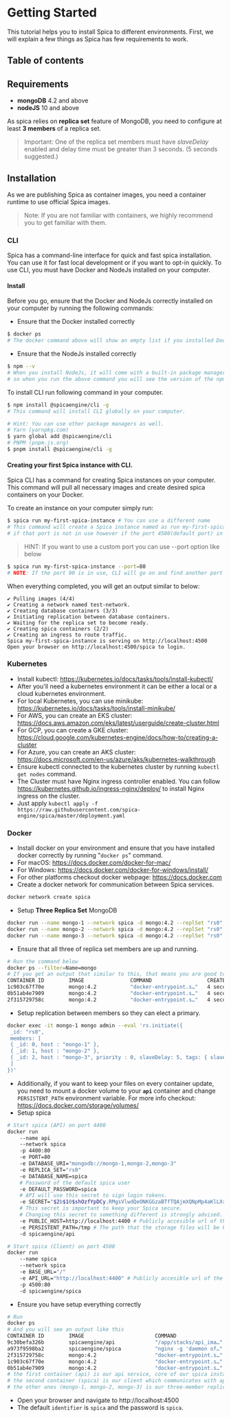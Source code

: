 # Getting Started

This tutorial helps you to install Spica to different environments.
First, we will explain a few things as Spica has few requirements to work.

## Table of contents

## Requirements

- **mongoDB** 4.2 and above
- **nodeJS** 10 and above

As spica relies on **replica set** feature of MongoDB, you need to configure at least **3 members** of a replica set.

> Important: One of the replica set members must have _slaveDelay_ enabled and delay time must be greater than 3 seconds. (5 seconds suggested.)

## Installation

As we are publishing Spica as container images, you need a container runtime to use official Spica images.

> Note: If you are not familiar with containers, we highly recommend you to get familiar with them.

### CLI

Spica has a command-line interface for quick and fast spica installation. You can use it for fast local development or if you want to opt-in quickly. To use CLI, you must have Docker and NodeJs installed on your computer.

#### Install

Before you go, ensure that the Docker and NodeJs correctly installed on your computer by running the following commands:

- Ensure that the Docker installed correctly

```sh
$ docker ps
# The docker command above will show an empty list if you installed Docker for the first time.
```

- Ensure that the NodeJs installed correctly

```sh
$ npm --v
# When you install NodeJs, it will come with a built-in package manager
# so when you run the above command you will see the version of the npm.
```

To install CLI run following command in your computer.

```sh
$ npm install @spicaengine/cli -g
# This command will install CLI globally on your computer.
```

```sh
# Hint: You can use other package managers as well.
# Yarn (yarnpkg.com)
$ yarn global add @spicaengine/cli
# PNPM (pnpm.js.org)
$ pnpm install @spicaengine/cli -g
```

#### Creating your first Spica instance with CLI.

Spica CLI has a command for creating Spica instances on your computer. This command will pull all necessary images and create desired spica containers on your Docker.

To create an instance on your computer simply run:

```sh
$ spica run my-first-spica-instance # You can use a different name
# This command will create a Spica instance named as run my-first-spica-instance on 4500 port
# if that port is not in use however if the port 4500(default port) in use, CLI will another port that is not in use.
```

> HINT: If you want to use a custom port you can use --port option like below

```sh
$ spica run my-first-spica-instance --port=80
# NOTE: If the port 80 is in use, CLI will go on and find another port that is not in use.
```

When everything completed, you will get an output similar to below:

```console
✔ Pulling images (4/4)
✔ Creating a network named test-network.
✔ Creating database containers (3/3)
✔ Initiating replication between database containers.
✔ Waiting for the replica set to become ready.
✔ Creating spica containers (2/2)
✔ Creating an ingress to route traffic.
Spica my-first-spica-instance is serving on http://localhost:4500
Open your browser on http://localhost:4500/spica to login.
```

### Kubernetes

- Install kubectl: https://kubernetes.io/docs/tasks/tools/install-kubectl/
- After you'll need a kubernetes environment it can be either a local or a cloud kubernetes environment.
- For local Kubernetes, you can use minikube: https://kubernetes.io/docs/tasks/tools/install-minikube/
- For AWS, you can create an EKS cluster: https://docs.aws.amazon.com/eks/latest/userguide/create-cluster.html
- For GCP, you can create a GKE cluster: https://cloud.google.com/kubernetes-engine/docs/how-to/creating-a-cluster
- For Azure, you can create an AKS cluster: https://docs.microsoft.com/en-us/azure/aks/kubernetes-walkthrough
- Ensure kubectl connected to the kubernetes cluster by running `kubectl get nodes` command.
- The Cluster must have Nginx ingress controller enabled. You can follow https://kubernetes.github.io/ingress-nginx/deploy/ to install Nginx ingress on the cluster.
- Just apply `kubectl apply -f https://raw.githubusercontent.com/spica-engine/spica/master/deployment.yaml`

### Docker

- Install docker on your environment and ensure that you have installed docker correctly by running "`docker ps`" command.
- For macOS: https://docs.docker.com/docker-for-mac/
- For Windows: https://docs.docker.com/docker-for-windows/install/
- For other platforms checkout docker webpage: https://docs.docker.com
- Create a docker network for communication between Spica services.

```sh
docker network create spica
```

- Setup **Three Replica Set** MongoDB

```sh
docker run --name mongo-1 --network spica -d mongo:4.2 --replSet "rs0" --bind_ip_all
docker run --name mongo-2 --network spica -d mongo:4.2 --replSet "rs0" --bind_ip_all
docker run --name mongo-3 --network spica -d mongo:4.2 --replSet "rs0" --bind_ip_all
```

- Ensure that all three of replica set members are up and running.

```sh
# Run the command below
docker ps --filter=Name=mongo
# If you get an output that similar to this, that means you are good to go.
CONTAINER ID        IMAGE               COMMAND                  CREATED             STATUS              PORTS               NAMES
1c903c67f70e        mongo:4.2           "docker-entrypoint.s…"   4 seconds ago       Up 4 seconds        27017/tcp           mongo-2
0b51ab4e7909        mongo:4.2           "docker-entrypoint.s…"   4 seconds ago       Up 4 seconds        27017/tcp           mongo-1
2f315729758c        mongo:4.2           "docker-entrypoint.s…"   4 seconds ago       Up 4 seconds        27017/tcp           mongo-3
```

- Setup replication between members so they can elect a primary.

```sh
docker exec -it mongo-1 mongo admin --eval 'rs.initiate({
 _id: "rs0",
 members: [
 { _id: 0, host : "mongo-1" },
 { _id: 1, host : "mongo-2" },
 { _id: 2, host : "mongo-3", priority : 0, slaveDelay: 5, tags: { slaveDelay: "true" } }
 ]
})'
```

- Additionally, if you want to keep your files on every container update, you need to mount a docker volume to your **`api`** container and change `PERSISTENT_PATH` environment variable. For more info checkout: https://docs.docker.com/storage/volumes/
- Setup spica

```sh
# Start spica (API) on port 4400
docker run
    --name api
    --network spica
    -p 4400:80
    -e PORT=80
    -e DATABASE_URI="mongodb://mongo-1,mongo-2,mongo-3"
    -e REPLICA_SET="rs0"
    -e DATABASE_NAME=spica
    # Password of the default spica user
    -e DEFAULT_PASSWORD=spica
    # API will use this secret to sign login tokens.
    -e SECRET="$2b$10$shOzfYpDCy.RMgsVlwdQeONKGGzaBTfTQAjmXQNpMp4aKlLXrfZ/C"
    # This secret is important to keep your Spica secure.
    # Changing this secret to something different is strongly advised.
    -e PUBLIC_HOST=http://localhost:4400 # Publicly accesible url of the API.
    -e PERSISTENT_PATH=/tmp # The path that the storage files will be kept at.
    -d spicaengine/api

# Start spica (Client) on port 4500
docker run
    --name spica
    --network spica
    -e BASE_URL="/"
    -e API_URL="http://localhost:4400" # Publicly accesible url of the API for connection. In this case it is http://localhost:4400
    -p 4500:80
    -d spicaengine/spica
```

- Ensure you have setup everything correctly

```sh
# Run
docker ps
# And you will see an output like this
CONTAINER ID        IMAGE                       COMMAND                  CREATED             STATUS              PORTS                    NAMES
9c30befa326b        spicaengine/api             "/app/stacks/api_ima…"   4 seconds ago       Up 4 seconds        0.0.0.0:4300->4300/tcp   api
a973f9598ba2        spicaengine/spica           "nginx -g 'daemon of…"   4 seconds ago       Up 4 seconds        0.0.0.0:4500->80/tcp     spica
2f315729758c        mongo:4.2                   "docker-entrypoint.s…"   4 seconds ago       Up 4 seconds        27017/tcp                mongo-3
1c903c67f70e        mongo:4.2                   "docker-entrypoint.s…"   4 seconds ago       Up 4 seconds        27017/tcp                mongo-2
0b51ab4e7909        mongo:4.2                   "docker-entrypoint.s…"   4 seconds ago       Up 4 seconds        27017/tcp                mongo-1
# the first container (api) is our api service, core of our spica instance.
# the second container (spica) is our client which communicates with api container.
# the other ones (mongo-1, mongo-2, mongo-3) is our three-member replica set mongodb containers.
```

- Open your browser and navigate to http://localhost:4500
- The default `identifier` is `spica` and the password is `spica`.